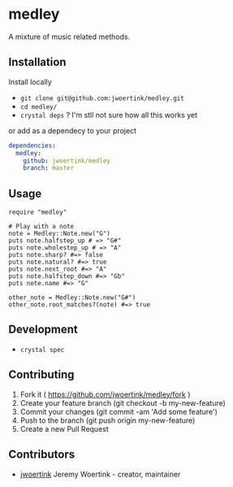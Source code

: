 # medley

A mixture of music related methods.

## Installation

Install locally

* `git clone git@github.com:jwoertink/medley.git`
* `cd medley/`
* `crystal deps` ? I'm stll not sure how all this works yet

or add as a dependecy to your project

```yaml
dependencies:
  medley:
    github: jwoertink/medley
    branch: master
```

## Usage

```crystal
require "medley"

# Play with a note
note = Medley::Note.new("G")
puts note.halfstep_up # => "G#"
puts note.wholestep_up # => "A"
puts note.sharp? #=> false
puts note.natural? #=> true
puts note.next_root #=> "A"
puts note.halfstep_down #=> "Gb"
puts note.name #=> "G"

other_note = Medley::Note.new("G#")
other_note.root_matches?(note) #=> true
```

## Development

* `crystal spec`

## Contributing

1. Fork it ( https://github.com/jwoertink/medley/fork )
2. Create your feature branch (git checkout -b my-new-feature)
3. Commit your changes (git commit -am 'Add some feature')
4. Push to the branch (git push origin my-new-feature)
5. Create a new Pull Request

## Contributors

- [jwoertink](https://github.com/jwoertink) Jeremy Woertink - creator, maintainer
